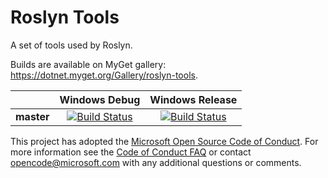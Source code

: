 # Roslyn Tools
A set of tools used by Roslyn.

Builds are available on MyGet gallery: https://dotnet.myget.org/Gallery/roslyn-tools.

[//]: # (Begin current test results)

|          |Windows Debug|Windows Release|
|:--------:|:-----------:|:-------------:|
|**master**|[![Build Status](https://ci.dot.net/job/dotnet_roslyn-tools/job/master/job/windows_debug/badge/icon)](https://ci.dot.net/job/dotnet_roslyn-tools/job/master/job/windows_debug/)|[![Build Status](https://ci.dot.net/job/dotnet_roslyn-tools/job/master/job/windows_release/badge/icon)](https://ci.dot.net/job/dotnet_roslyn-tools/job/master/job/windows_release/)|

[//]: # (End current test results)


This project has adopted the [Microsoft Open Source Code of Conduct](https://opensource.microsoft.com/codeofconduct/). For more information see the [Code of Conduct FAQ](https://opensource.microsoft.com/codeofconduct/faq/) or contact [opencode@microsoft.com](mailto:opencode@microsoft.com) with any additional questions or comments.
